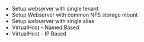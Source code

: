 - Setup webserver with single tenant
- Setup Webserver with common NFS storage mount
- Setup webserver with single alias
- VirtualHost – Named Based
- VirtualHost – IP Based
